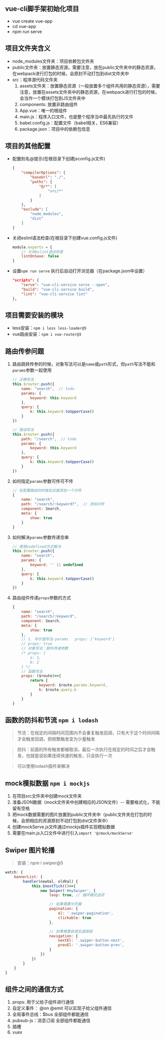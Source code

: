 ## vue-cli脚手架初始化项目
- vue create vue-app
- cd vue-app
- npm run serve

## 项目文件夹含义
- node_modules文件夹：项目依赖包文件夹
- public文件夹：放置静态资源。需要注意，放在public文件夹中的静态资源，在webpack进行打包的时候，会原封不动打包到dist文件夹中
- src：程序源代码文件夹
    1. assets文件夹：放置静态资源（一般放置多个组件共用的静态资源），需要注意，放置在assets文件夹中的静态资源，在webpack进行打包的时候，会当作一个模块打包到JS文件夹中
    2. components: 放置非路由组件
    3. App.vue：唯一的根组件
    4. main.js：程序入口文件，也是整个程序当中最先执行的文件
    5. babel.config.js：配置文件（babel相关，ES6兼容）
    6. package.json：项目中的依赖包信息

## 项目的其他配置
- 配置别名@提示(在根目录下创建jsconfig.js文件)
    ```json
    {
        "compilerOptions": {
            "baseUrl": "./",
            "paths": {
                "@/*": [
                    "src/*"
                ]
            }
        },
        "exclude": [
            "node_modules",
            "dist"
        ]
    }
    ```

- 关闭eslint语法检查(在根目录下创建vue.config.js文件)
    ```js
    module.exports = {
        // 关闭eslint语法检查
        lintOnSave: false
    }
    ```

- 设置`npm run serve` 执行后自动打开浏览器（在package.json中设置）
    ```json
    "scripts": {
        "serve": "vue-cli-service serve --open",
        "build": "vue-cli-service build",
        "lint": "vue-cli-service lint"
    },
    ```


## 项目需要安装的模块
- less安装：```npm i less less-loader@5```
- vue路由安装：```npm i vue-router@3```


## 路由传参问题
1. 路由跳转传参的时候，对象写法可以是`name`或`path`形式，但`path`写法不能和`params`参数一起使用
    ```js
    // 正确写法
    this.$router.push({
        name: "search",  // todo
        params: {
            keyword: this.keyword
        },
        query: {
            k: this.keyword.toUpperCase()
        }
    })

    // 错误写法
    this.$router.push({
        path: "/search",  // todo
        params: {
            keyword: this.keyword
        },
        query: {
            k: this.keyword.toUpperCase()
        }
    })
    ```

2. 如何指定`params`参数可传可不传
    ```js
    // 在配置路由的时候在后面添加一个问号
    {
        name: "search",
        path: "/search/:keyword?",  // 添加问号
        component: Search,
        meta: {
            show: true
        }
    }
    ```
3. 如何解决`params`参数传递空串
    ```js
    // 使用undefined方式解决
    this.$router.push({
        name: "search",
        params: {
            keyword: '' || undefined
        },
        query: {
            k: this.keyword.toUpperCase()
        }
    })
    ```

4. 路由组件传递`props`参数的方式
    ```js
    {
        name: "search",
        path: "/search/:keyword",
        component: Search,
        meta: {
            show: true
        },
        // 1. 布尔值写法-params   props: ['keyword']
        // props: true
        // 对象写法：额外传递参数
        /* props: {
            a: 1,
            b: 2
        } */
        // 函数写法
        props: ($route)=>{
            return {
                keyword: $route.params.keyword,
                k: $route.query.k
            }
        }
    }
    ```

## 函数的防抖和节流 `npm i lodash`
> 节流：在规定的间隔时间范围内不会重复触发回调，只有大于这个时间间隔才会触发回调，把频繁触发变为少量触发

> 防抖：前面的所有触发都被取消，最后一次执行在规定的时间之后才会触发，也就是说如果连续快速的触发，只会执行一次

> 可以使用lodash插件来解决

## mock模拟数据 `npm i mockjs`
1. 在项目src文件夹中创建mock文件夹
2. 准备JSON数据（mock文件夹中创建相应的JSON文件）-- 需要格式化，不能留有空格
3. 把mock数据需要的图片放置到public文件夹中（public文件夹在打包的时候，会把相应的资源原封不动打包到dist文件夹中）
4. 创建mockServe.js文件通过mockjs插件实现模拟数据
5. 需要在main.js入口文件中进行引入```import '@/mock/mockServe'```

## Swiper 图片轮播
> 安装：npm i swiper@5
```js
watch: {
    bannerList: {
        handler(newVal, oldVal) {
            this.$nextTick(()=>{
                new Swiper('#mySwiper', {
                    loop: true, // 循环模式选项

                    // 如果需要分页器
                    pagination: {
                        el: '.swiper-pagination',
                        clickable: true
                    },

                    // 如果需要前进后退按钮
                    navigation: {
                        nextEl: '.swiper-button-next',
                        prevEl: '.swiper-button-prev',
                    }
                })
            })
        }
    }
}
```

## 组件之间的通信方式
1. props: 用于父给子组件进行通信
2. 自定义事件： @on @emit 可以实现子给父组件通信
3. 全局事件总线：$bus  全部组件都能通信
4. pubsub-js：消息订阅  全部组件都能通信
5. 插槽
6. vuex